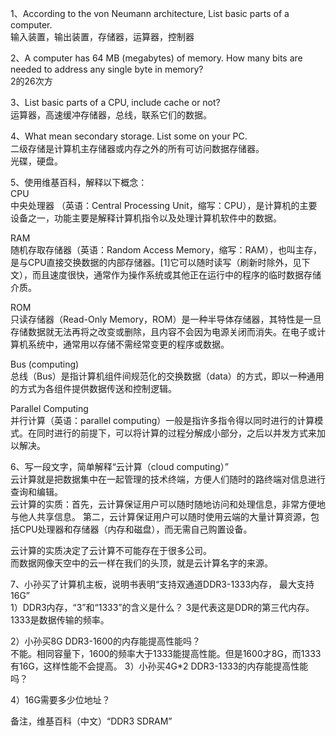 1、According to the von Neumann architecture, List basic parts of a computer.  
输入装置，输出装置，存储器，运算器，控制器  

2、A computer has 64 MB (megabytes) of memory. How many bits are needed to address any single byte in memory?  
2的26次方  

3、List basic parts of a CPU, include cache or not?  
运算器，高速缓冲存储器，总线，联系它们的数据。  

4、What mean secondary storage. List some on your PC.  
二级存储是计算机主存储器或内存之外的所有可访问数据存储器。  
光碟，硬盘。  

5、使用维基百科，解释以下概念：  
CPU  
中央处理器 （英语：Central Processing Unit，缩写：CPU），是计算机的主要设备之一，功能主要是解释计算机指令以及处理计算机软件中的数据。  

RAM  
随机存取存储器（英语：Random Access Memory，缩写：RAM），也叫主存，是与CPU直接交换数据的内部存储器。[1]它可以随时读写（刷新时除外，见下文），而且速度很快，通常作为操作系统或其他正在运行中的程序的临时数据存储介质。  

ROM  
只读存储器（Read-Only Memory，ROM）是一种半导体存储器，其特性是一旦存储数据就无法再将之改变或删除，且内容不会因为电源关闭而消失。在电子或计算机系统中，通常用以存储不需经常变更的程序或数据。  

Bus (computing)  
总线（Bus）是指计算机组件间规范化的交换数据（data）的方式，即以一种通用的方式为各组件提供数据传送和控制逻辑。  

Parallel Computing  
并行计算（英语：parallel computing）一般是指许多指令得以同时进行的计算模式。在同时进行的前提下，可以将计算的过程分解成小部分，之后以并发方式来加以解决。  

6、写一段文字，简单解释“云计算（cloud computing）”  
云计算就是把数据集中在一起管理的技术终端，方便人们随时的路终端对信息进行查询和编辑。  
云计算的实质：首先，云计算保证用户可以随时随地访问和处理信息，非常方便地与他人共享信息。
第二，云计算保证用户可以随时使用云端的大量计算资源，包括CPU处理器和存储器（内存和磁盘），而无需自己购置设备。

云计算的实质决定了云计算不可能存在于很多公司。  
而数据网像天空中的云一样在我们的头顶，就是云计算名字的来源。  

7、小孙买了计算机主板，说明书表明“支持双通道DDR3-1333内存， 最大支持16G”   
1）DDR3内存，“3”和“1333”的含义是什么？ 
3是代表这是DDR的第三代内存。  
1333是数据传输的频率。  

2）小孙买8G DDR3-1600的内存能提高性能吗？  
不能。相同容量下，1600的频率大于1333能提高性能。但是1600才8G，而1333有16G，这样性能不会提高。
3）小孙买4G*2 DDR3-1333的内存能提高性能吗？  

4）16G需要多少位地址？   

备注，维基百科（中文）“DDR3 SDRAM”